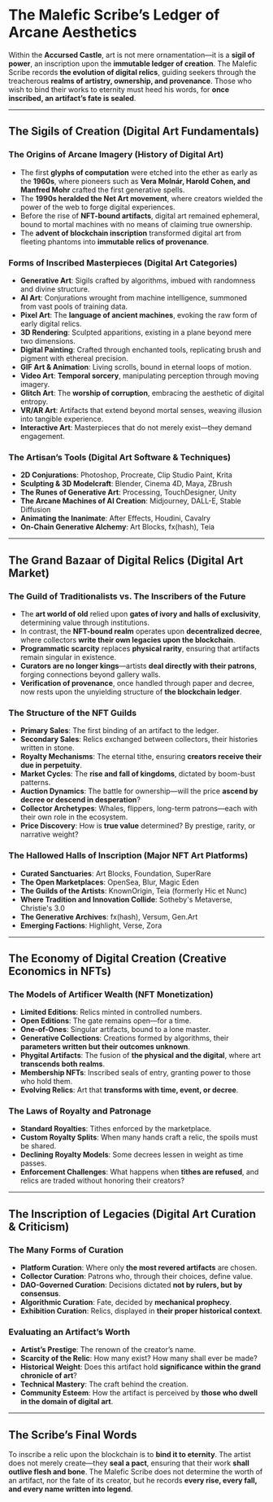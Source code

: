 # **The Malefic Scribe’s Ledger of Arcane Aesthetics**  

Within the **Accursed Castle**, art is not mere ornamentation—it is a **sigil of power**, an inscription upon the **immutable ledger of creation**. The Malefic Scribe records **the evolution of digital relics**, guiding seekers through the treacherous **realms of artistry, ownership, and provenance**. Those who wish to bind their works to eternity must heed his words, for **once inscribed, an artifact’s fate is sealed**.  

---

## **The Sigils of Creation (Digital Art Fundamentals)**  

### **The Origins of Arcane Imagery (History of Digital Art)**  

- The first **glyphs of computation** were etched into the ether as early as the **1960s**, where pioneers such as **Vera Molnár, Harold Cohen, and Manfred Mohr** crafted the first generative spells.  
- The **1990s heralded the Net Art movement**, where creators wielded the power of the web to forge digital experiences.  
- Before the rise of **NFT-bound artifacts**, digital art remained ephemeral, bound to mortal machines with no means of claiming true ownership.  
- The **advent of blockchain inscription** transformed digital art from fleeting phantoms into **immutable relics of provenance**.  

### **Forms of Inscribed Masterpieces (Digital Art Categories)**  

- **Generative Art**: Sigils crafted by algorithms, imbued with randomness and divine structure.  
- **AI Art**: Conjurations wrought from machine intelligence, summoned from vast pools of training data.  
- **Pixel Art**: The **language of ancient machines**, evoking the raw form of early digital relics.  
- **3D Rendering**: Sculpted apparitions, existing in a plane beyond mere two dimensions.  
- **Digital Painting**: Crafted through enchanted tools, replicating brush and pigment with ethereal precision.  
- **GIF Art & Animation**: Living scrolls, bound in eternal loops of motion.  
- **Video Art**: **Temporal sorcery**, manipulating perception through moving imagery.  
- **Glitch Art**: The **worship of corruption**, embracing the aesthetic of digital entropy.  
- **VR/AR Art**: Artifacts that extend beyond mortal senses, weaving illusion into tangible experience.  
- **Interactive Art**: Masterpieces that do not merely exist—they demand engagement.  

### **The Artisan’s Tools (Digital Art Software & Techniques)**  

- **2D Conjurations**: Photoshop, Procreate, Clip Studio Paint, Krita  
- **Sculpting & 3D Modelcraft**: Blender, Cinema 4D, Maya, ZBrush  
- **The Runes of Generative Art**: Processing, TouchDesigner, Unity  
- **The Arcane Machines of AI Creation**: Midjourney, DALL-E, Stable Diffusion  
- **Animating the Inanimate**: After Effects, Houdini, Cavalry  
- **On-Chain Generative Alchemy**: Art Blocks, fx(hash), Teia  

---

## **The Grand Bazaar of Digital Relics (Digital Art Market)**  

### **The Guild of Traditionalists vs. The Inscribers of the Future**  

- The **art world of old** relied upon **gates of ivory and halls of exclusivity**, determining value through institutions.  
- In contrast, the **NFT-bound realm** operates upon **decentralized decree**, where collectors **write their own legacies upon the blockchain**.  
- **Programmatic scarcity** replaces **physical rarity**, ensuring that artifacts remain singular in existence.  
- **Curators are no longer kings**—artists **deal directly with their patrons**, forging connections beyond gallery walls.  
- **Verification of provenance**, once handled through paper and decree, now rests upon the unyielding structure of **the blockchain ledger**.  

### **The Structure of the NFT Guilds**  

- **Primary Sales**: The first binding of an artifact to the ledger.  
- **Secondary Sales**: Relics exchanged between collectors, their histories written in stone.  
- **Royalty Mechanisms**: The eternal tithe, ensuring **creators receive their due in perpetuity**.  
- **Market Cycles**: The **rise and fall of kingdoms**, dictated by boom-bust patterns.  
- **Auction Dynamics**: The battle for ownership—will the price **ascend by decree or descend in desperation**?  
- **Collector Archetypes**: Whales, flippers, long-term patrons—each with their own role in the ecosystem.  
- **Price Discovery**: How is **true value** determined? By prestige, rarity, or narrative weight?  

### **The Hallowed Halls of Inscription (Major NFT Art Platforms)**  

- **Curated Sanctuaries**: Art Blocks, Foundation, SuperRare  
- **The Open Marketplaces**: OpenSea, Blur, Magic Eden  
- **The Guilds of the Artists**: KnownOrigin, Teia (formerly Hic et Nunc)  
- **Where Tradition and Innovation Collide**: Sotheby's Metaverse, Christie's 3.0  
- **The Generative Archives**: fx(hash), Versum, Gen.Art  
- **Emerging Factions**: Highlight, Verse, Zora  

---

## **The Economy of Digital Creation (Creative Economics in NFTs)**  

### **The Models of Artificer Wealth (NFT Monetization)**  

- **Limited Editions**: Relics minted in controlled numbers.  
- **Open Editions**: The gate remains open—for a time.  
- **One-of-Ones**: Singular artifacts, bound to a lone master.  
- **Generative Collections**: Creations formed by algorithms, their **parameters written but their outcomes unknown**.  
- **Phygital Artifacts**: The fusion of **the physical and the digital**, where art **transcends both realms**.  
- **Membership NFTs**: Inscribed seals of entry, granting power to those who hold them.  
- **Evolving Relics**: Art that **transforms with time, event, or decree**.  

### **The Laws of Royalty and Patronage**  

- **Standard Royalties**: Tithes enforced by the marketplace.  
- **Custom Royalty Splits**: When many hands craft a relic, the spoils must be shared.  
- **Declining Royalty Models**: Some decrees lessen in weight as time passes.  
- **Enforcement Challenges**: What happens when **tithes are refused**, and relics are traded without honoring their creators?  

---

## **The Inscription of Legacies (Digital Art Curation & Criticism)**  

### **The Many Forms of Curation**  

- **Platform Curation**: Where only **the most revered artifacts** are chosen.  
- **Collector Curation**: Patrons who, through their choices, define value.  
- **DAO-Governed Curation**: Decisions dictated **not by rulers, but by consensus**.  
- **Algorithmic Curation**: Fate, decided by **mechanical prophecy**.  
- **Exhibition Curation**: Relics, displayed in **their proper historical context**.  

### **Evaluating an Artifact’s Worth**  

- **Artist’s Prestige**: The renown of the creator’s name.  
- **Scarcity of the Relic**: How many exist? How many shall ever be made?  
- **Historical Weight**: Does this artifact hold **significance within the grand chronicle of art**?  
- **Technical Mastery**: The craft behind the creation.  
- **Community Esteem**: How the artifact is perceived by **those who dwell in the domain of digital art**.  

---

## **The Scribe’s Final Words**  

To inscribe a relic upon the blockchain is to **bind it to eternity**. The artist does not merely create—they **seal a pact**, ensuring that their work **shall outlive flesh and bone**. The Malefic Scribe does not determine the worth of an artifact, nor the fate of its creator, but he records **every rise, every fall, and every name written into legend**.  
